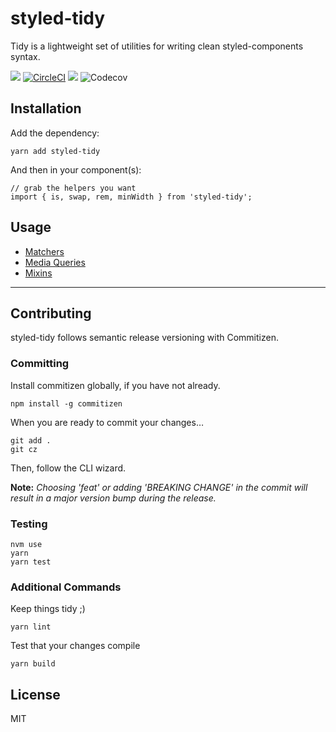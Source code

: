# styled-tidy
Tidy is a lightweight set of utilities for writing clean styled-components syntax.

![](https://badgen.net/github/release/dw2/styled-tidy) [![CircleCI](https://circleci.com/gh/dw2/styled-tidy.svg?style=svg)](https://circleci.com/gh/dw2/styled-tidy) ![](https://badgen.net/badgesize/gzip/https://unpkg.com/styled-tidy) ![Codecov](https://codecov.io/gh/dw2/styled-tidy/branch/master/graph/badge.svg)

## Installation
Add the dependency:
```
yarn add styled-tidy
```
And then in your component(s):
```
// grab the helpers you want
import { is, swap, rem, minWidth } from 'styled-tidy';
```

## Usage
 + [Matchers](https://github.com/dw2/styled-tidy/wiki/Matchers)
 + [Media Queries](https://github.com/dw2/styled-tidy/wiki/Media-Queries)
 + [Mixins](https://github.com/dw2/styled-tidy/wiki/Mixins)

---

## Contributing
styled-tidy follows semantic release versioning with Commitizen.

### Committing
Install commitizen globally, if you have not already.
```
npm install -g commitizen
```
When you are ready to commit your changes&hellip;
```
git add .
git cz
```
Then, follow the CLI wizard.

**Note:** *Choosing 'feat' or adding 'BREAKING CHANGE' in the commit will
result in a major version bump during the release.*

### Testing
```
nvm use
yarn
yarn test
```

### Additional Commands
Keep things tidy ;)
```
yarn lint
```

Test that your changes compile
```
yarn build
```

## License
MIT
